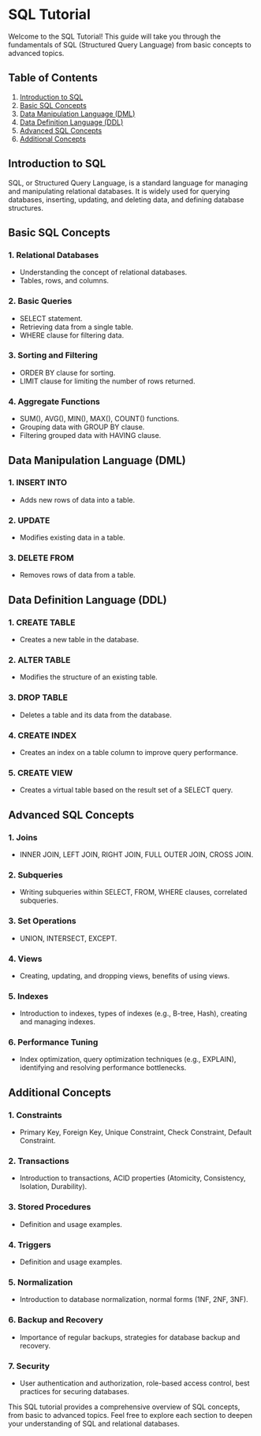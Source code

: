 # SQL Tutorial

Welcome to the SQL Tutorial! This guide will take you through the fundamentals of SQL (Structured Query Language) from basic concepts to advanced topics.

## Table of Contents
1. [Introduction to SQL](#introduction-to-sql)
2. [Basic SQL Concepts](#basic-sql-concepts)
3. [Data Manipulation Language (DML)](#data-manipulation-language-dml)
4. [Data Definition Language (DDL)](#data-definition-language-ddl)
5. [Advanced SQL Concepts](#advanced-sql-concepts)
6. [Additional Concepts](#additional-concepts)

## Introduction to SQL
SQL, or Structured Query Language, is a standard language for managing and manipulating relational databases. It is widely used for querying databases, inserting, updating, and deleting data, and defining database structures.

## Basic SQL Concepts
### 1. Relational Databases
- Understanding the concept of relational databases.
- Tables, rows, and columns.

### 2. Basic Queries
- SELECT statement.
- Retrieving data from a single table.
- WHERE clause for filtering data.

### 3. Sorting and Filtering
- ORDER BY clause for sorting.
- LIMIT clause for limiting the number of rows returned.

### 4. Aggregate Functions
- SUM(), AVG(), MIN(), MAX(), COUNT() functions.
- Grouping data with GROUP BY clause.
- Filtering grouped data with HAVING clause.

## Data Manipulation Language (DML)
### 1. INSERT INTO
- Adds new rows of data into a table.

### 2. UPDATE
- Modifies existing data in a table.

### 3. DELETE FROM
- Removes rows of data from a table.

## Data Definition Language (DDL)
### 1. CREATE TABLE
- Creates a new table in the database.

### 2. ALTER TABLE
- Modifies the structure of an existing table.

### 3. DROP TABLE
- Deletes a table and its data from the database.

### 4. CREATE INDEX
- Creates an index on a table column to improve query performance.

### 5. CREATE VIEW
- Creates a virtual table based on the result set of a SELECT query.

## Advanced SQL Concepts
### 1. Joins
- INNER JOIN, LEFT JOIN, RIGHT JOIN, FULL OUTER JOIN, CROSS JOIN.

### 2. Subqueries
- Writing subqueries within SELECT, FROM, WHERE clauses, correlated subqueries.

### 3. Set Operations
- UNION, INTERSECT, EXCEPT.

### 4. Views
- Creating, updating, and dropping views, benefits of using views.

### 5. Indexes
- Introduction to indexes, types of indexes (e.g., B-tree, Hash), creating and managing indexes.

### 6. Performance Tuning
- Index optimization, query optimization techniques (e.g., EXPLAIN), identifying and resolving performance bottlenecks.

## Additional Concepts
### 1. Constraints
- Primary Key, Foreign Key, Unique Constraint, Check Constraint, Default Constraint.

### 2. Transactions
- Introduction to transactions, ACID properties (Atomicity, Consistency, Isolation, Durability).

### 3. Stored Procedures
- Definition and usage examples.

### 4. Triggers
- Definition and usage examples.

### 5. Normalization
- Introduction to database normalization, normal forms (1NF, 2NF, 3NF).

### 6. Backup and Recovery
- Importance of regular backups, strategies for database backup and recovery.

### 7. Security
- User authentication and authorization, role-based access control, best practices for securing databases.

This SQL tutorial provides a comprehensive overview of SQL concepts, from basic to advanced topics. Feel free to explore each section to deepen your understanding of SQL and relational databases.
